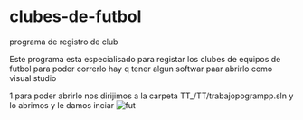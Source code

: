 # clubes-de-futbol
programa de registro de club 


Este programa esta especialisado para registar los clubes de equipos de futbol para poder correrlo hay q tener algun softwar paar abrirlo como visual studio 

1.para poder abrirlo nos dirijimos a la carpeta TT_/TT/trabajopogrampp.sln y lo abrimos y le damos inciar
![fut](https://user-images.githubusercontent.com/65639446/82402521-33645380-9a22-11ea-99aa-77bedbefcd78.png)
